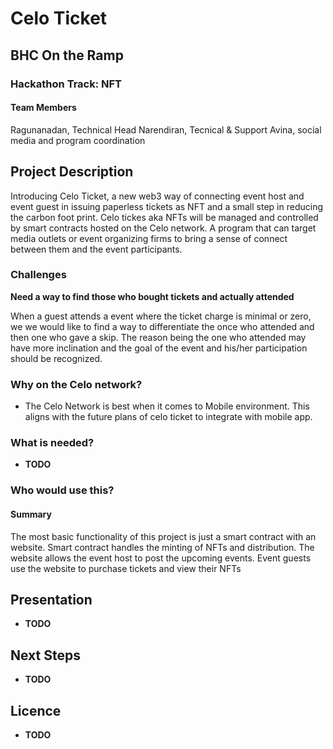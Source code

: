 
# Celo Ticket

## BHC On the Ramp

### Hackathon Track: NFT

#### 

#### Team Members 


Ragunanadan, Technical Head
Narendiran, Tecnical & Support
Avina, social media and program coordination


## Project Description

 Introducing Celo Ticket, a new web3 way of connecting event host and event guest in issuing paperless tickets as NFT and a small step in reducing the carbon foot print. Celo tickes aka NFTs will be managed and controlled by smart contracts hosted on the Celo network. A program that can target media outlets or event organizing firms to bring a sense of connect between them and the event participants. 
 
 
### Challenges

<b>Need a way to find those who bought tickets and actually attended</b>

When a guest attends a event where the ticket charge is minimal or zero, we we would like to find a way to differentiate the once who attended
and then one who gave a skip. The reason being the one who attended may have more inclination and the goal of the event and his/her participation should be recognized.




### Why on the Celo network?

- The Celo Network is best when it comes to Mobile environment. This aligns with the future plans of celo ticket to integrate with mobile app.


### What is needed?

- <b>TODO</b>
 

### Who would use this?

#### Summary

The most basic functionality of this project is just a smart contract with an website. Smart contract handles the minting of NFTs and distribution.
The website allows the event host to post the upcoming events.
Event guests use the website to purchase tickets and view their NFTs

## Presentation

- <b>TODO</b>




## Next Steps
- <b>TODO</b>



## Licence

- <b>TODO</b>
